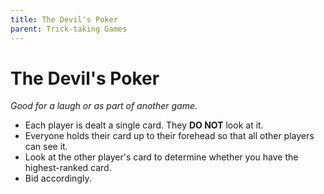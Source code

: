 ```yaml
---
title: The Devil's Poker
parent: Trick-taking Games
---
```


# The Devil's Poker

*Good for a laugh or as part of another game.*


- Each player is dealt a single card. They **DO NOT** look at it.
- Everyone holds their card up to their forehead so that all other players can see it.
- Look at the other player's card to determine whether you have the highest-ranked card.
- Bid accordingly.


